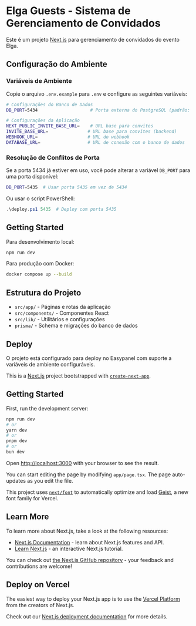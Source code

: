 # Elga Guests - Sistema de Gerenciamento de Convidados

Este é um projeto [Next.js](https://nextjs.org) para gerenciamento de convidados do evento Elga.

## Configuração do Ambiente

### Variáveis de Ambiente

Copie o arquivo `.env.example` para `.env` e configure as seguintes variáveis:

```bash
# Configurações do Banco de Dados
DB_PORT=5434                    # Porta externa do PostgreSQL (padrão: 5434)

# Configurações da Aplicação
NEXT_PUBLIC_INVITE_BASE_URL=    # URL base para convites
INVITE_BASE_URL=               # URL base para convites (backend)
WEBHOOK_URL=                   # URL do webhook
DATABASE_URL=                  # URL de conexão com o banco de dados
```

### Resolução de Conflitos de Porta

Se a porta 5434 já estiver em uso, você pode alterar a variável `DB_PORT` para uma porta disponível:

```bash
DB_PORT=5435  # Usar porta 5435 em vez de 5434
```

Ou usar o script PowerShell:

```powershell
.\deploy.ps1 5435  # Deploy com porta 5435
```

## Getting Started

Para desenvolvimento local:

```bash
npm run dev
```

Para produção com Docker:

```bash
docker compose up --build
```

## Estrutura do Projeto

- `src/app/` - Páginas e rotas da aplicação
- `src/components/` - Componentes React
- `src/lib/` - Utilitários e configurações
- `prisma/` - Schema e migrações do banco de dados

## Deploy

O projeto está configurado para deploy no Easypanel com suporte a variáveis de ambiente configuráveis.

This is a [Next.js](https://nextjs.org) project bootstrapped with [`create-next-app`](https://nextjs.org/docs/app/api-reference/cli/create-next-app).

## Getting Started

First, run the development server:

```bash
npm run dev
# or
yarn dev
# or
pnpm dev
# or
bun dev
```

Open [http://localhost:3000](http://localhost:3000) with your browser to see the result.

You can start editing the page by modifying `app/page.tsx`. The page auto-updates as you edit the file.

This project uses [`next/font`](https://nextjs.org/docs/app/building-your-application/optimizing/fonts) to automatically optimize and load [Geist](https://vercel.com/font), a new font family for Vercel.

## Learn More

To learn more about Next.js, take a look at the following resources:

- [Next.js Documentation](https://nextjs.org/docs) - learn about Next.js features and API.
- [Learn Next.js](https://nextjs.org/learn) - an interactive Next.js tutorial.

You can check out [the Next.js GitHub repository](https://github.com/vercel/next.js) - your feedback and contributions are welcome!

## Deploy on Vercel

The easiest way to deploy your Next.js app is to use the [Vercel Platform](https://vercel.com/new?utm_medium=default-template&filter=next.js&utm_source=create-next-app&utm_campaign=create-next-app-readme) from the creators of Next.js.

Check out our [Next.js deployment documentation](https://nextjs.org/docs/app/building-your-application/deploying) for more details.
